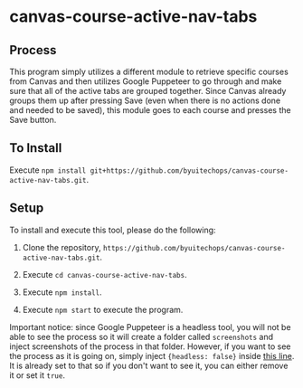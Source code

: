 # canvas-course-active-nav-tabs

## Process

This program simply utilizes a different module to retrieve specific courses from Canvas and then utilizes Google Puppeteer to go through and make sure that all of the active tabs are grouped together. Since Canvas already groups them up after pressing Save (even when there is no actions done and needed to be saved), this module goes to each course and presses the Save button.

## To Install

Execute `npm install git+https://github.com/byuitechops/canvas-course-active-nav-tabs.git`.

## Setup

To install and execute this tool, please do the following:

1. Clone the repository, `https://github.com/byuitechops/canvas-course-active-nav-tabs.git`.

2. Execute `cd canvas-course-active-nav-tabs`.

3. Execute `npm install`.

4. Execute `npm start` to execute the program.

Important notice: since Google Puppeteer is a headless tool, you will not be able to see the process so it will create a folder called `screenshots` and inject screenshots of the process in that folder. However, if you want to see the process as it is going on, simply inject `{headless: false}` inside [this line](https://github.com/byuitechops/canvas-course-active-nav-tabs/blob/a0327a2dcd9e71b2153bfa3983eb2aba4ccfa39c/index.js#L189). It is already set to that so if you don't want to see it, you can either remove it or set it `true`.